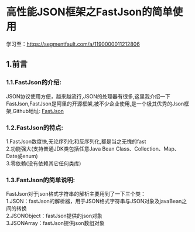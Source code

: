 # 高性能JSON框架之FastJson的简单使用
学习至：https://segmentfault.com/a/1190000011212806
## 1.前言 ##

### 1.1.FastJson的介绍: ###
JSON协议使用方便，越来越流行,JSON的处理器有很多,这里我介绍一下FastJson,FastJson是阿里的开源框架,被不少企业使用,是一个极其优秀的Json框架,Github地址: [FastJson](https://github.com/alibaba/fastjson)
 
### 1.2.FastJson的特点: ###
1.FastJson数度快,无论序列化和反序列化,都是当之无愧的fast  
2.功能强大(支持普通JDK类包括任意Java Bean Class、Collection、Map、Date或enum)  
3.零依赖(没有依赖其它任何类库)  

### 1.3.FastJson的简单说明: ###
FastJson对于json格式字符串的解析主要用到了一下三个类：  
1.JSON：fastJson的解析器，用于JSON格式字符串与JSON对象及javaBean之间的转换  
2.JSONObject：fastJson提供的json对象    
3.JSONArray：fastJson提供json数组对象  
